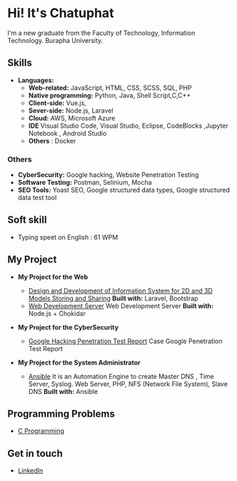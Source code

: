 # Hi! It's Chatuphat 
I'm a new graduate from the Faculty of Technology, Information Technology. Burapha University. 

## Skills
- **Languages:**
  - **Web-related:** JavaScript, HTML, CSS, SCSS, SQL, PHP
  - **Native programming:**  Python, Java, Shell Script,C,C++
  - **Client-side:** Vue.js, 
  - **Sever-side:** Node.js, Laravel
  - **Cloud:** AWS, Microsoft Azure
  - **IDE** Visual Studio Code, Visual Studio, Eclipse, CodeBlocks ,Jupyter Notebook , Android Studio
  - **Others** : Docker
  
### Others
- **CyberSecurity:** Google hacking, Website Penetration Testing 
- **Software Testing:** Postman, Selinium, Mocha
- **SEO Tools:** Yoast SEO, Google structured data types, Google structured data test tool

## Soft skill
- Typing speet on English : 61 WPM

## My Project
- **My Project for the Web**
   - [Design and Development of Information System for 2D and 3D Models Storing and Sharing](https://github.com/chatuphat/store2Dand3D) **Built with:** Laravel, Bootstrap
   - [Web Development Server](https://github.com/chatuphat/Web-Development-Server) Web Development Server **Built with:** Node.js + Chokidar
 
- **My Project for the CyberSecurity**
  - [Google Hacking Penetration Test Report](https://github.com/chatuphat/Google-hacking-Lab) Case Google Penetration Test Report

- **My Project for the System Administrator**
   - [Ansible](https://github.com/chatuphat/Ansible) It is an Automation Engine to create Master DNS , Time Server, Syslog. Web Server, PHP, NFS (Network File System), Slave DNS **Built with:** Ansible


## Programming Problems
-  [C Programming](https://github.com/chatuphat/C_programming_problems)

## Get in touch
- [LinkedIn](https://www.linkedin.com/in/chatuphat-laosomboon-698747186/?originalSubdomain=th)

